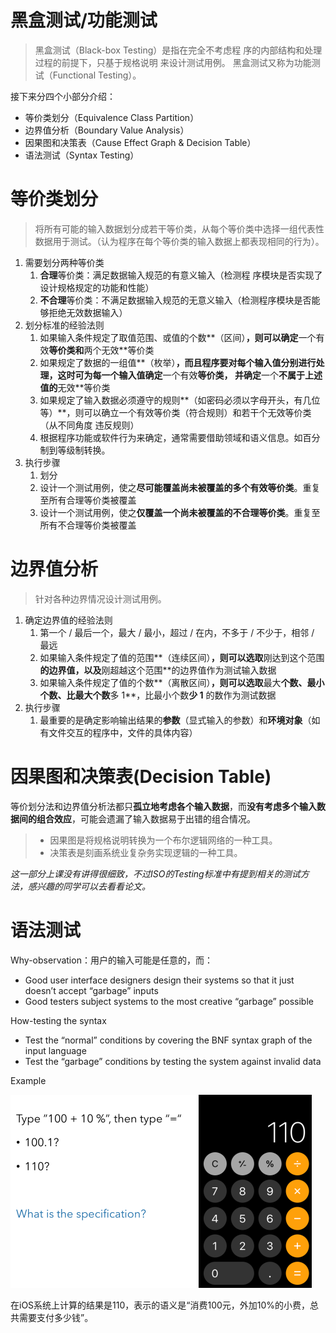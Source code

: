# 黑盒测试/功能测试

> 黑盒测试（Black-box Testing）是指在完全不考虑程 序的内部结构和处理过程的前提下，只基于规格说明 来设计测试用例。 黑盒测试又称为功能测试（Functional Testing）。

接下来分四个小部分介绍：
-   等价类划分（Equivalence Class Partition）
-   边界值分析（Boundary Value Analysis）
-   因果图和决策表（Cause Effect Graph & Decision Table）
-   语法测试（Syntax Testing）

# 等价类划分

>   将所有可能的输入数据划分成若干等价类，从每个等价类中选择一组代表性数据用于测试。（认为程序在每个等价类的输入数据上都表现相同的行为）。


1. 需要划分两种等价类
    1. **合理**等价类：满足数据输入规范的有意义输入（检测程 序模块是否实现了设计规格规定的功能和性能）
    2. **不合理**等价类：不满足数据输入规范的无意义输入（检测程序模块是否能够拒绝无效数据输入）
2. 划分标准的经验法则
    1. 如果输入条件规定了取值范围、或值的个数**（区间）**，则可以确定**一个有效**等价类和**两个无效**等价类
    2. 如果规定了数据的一组值**（枚举）**，而且程序要对每个输入值分别进行处理，这时可为每一个输入值确定**一个有效**等价类， 并确定**一个**不属于上述值的**无效**等价类
    3. 如果规定了输入数据必须遵守的规则**（如密码必须以字母开头，有几位等）**，则可以确立一个有效等价类（符合规则）和若干个无效等价类（从不同角度 违反规则）
    4. 根据程序功能或软件行为来确定，通常需要借助领域和语义信息。如百分制到等级制转换。
3. 执行步骤
    1. 划分
    2. 设计一个测试用例，使之**尽可能覆盖尚未被覆盖的多个有效等价类**。重复至所有合理等价类被覆盖
    3. 设计一个测试用例，使之**仅覆盖一个尚未被覆盖的不合理等价类**。重复至所有不合理等价类被覆盖

# 边界值分析

>   针对各种边界情况设计测试用例。

1. 确定边界值的经验法则
    1. 第一个 / 最后一个，最大 / 最小，超过 / 在内，不多于 / 不少于，相邻 / 最远
    2. 如果输入条件规定了值的范围**（连续区间）**，则可以选取**刚达到这个范围**的边界值，以及**刚超越这个范围**的边界值作为测试输入数据
    3. 如果输入条件规定了值的个数**（离散区间）**，则可以选取**最大**个数、最小个数、比最大个数**多 1**，比最小个数**少 1** 的数作为测试数据
2. 执行步骤
    1. 最重要的是确定影响输出结果的**参数**（显式输入的参数）和**环境对象**（如有文件交互的程序中，文件的具体内容）

# 因果图和决策表(Decision Table)

等价划分法和边界值分析法都只**孤立地考虑各个输入数据**，而**没有考虑多个输入数据间的组合效应**，可能会遗漏了输入数据易于出错的组合情况。

>   -   因果图是将规格说明转换为一个布尔逻辑网络的一种工具。
>   -   决策表是刻画系统业复杂务实现逻辑的一种工具。

*这一部分上课没有讲得很细致，不过ISO的Testing标准中有提到相关的测试方法，感兴趣的同学可以去看看论文。*



# 语法测试

Why-observation：用户的输入可能是任意的，而：

-   Good user interface designers design their systems so that it just doesn’t accept “garbage” inputs
-   Good testers subject systems to the most creative “garbage” possible



How-testing the syntax

-   Test the “normal” conditions by covering the BNF syntax graph of the input language
-   Test the “garbage” conditions by testing the system against invalid data



Example

<img src="02-03-black-testing.assets/image-20201103185406875.png" alt="image-20201103185406875" style="zoom:50%;" />

在iOS系统上计算的结果是110，表示的语义是“消费100元，外加10%的小费，总共需要支付多少钱”。